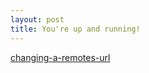 ```yaml
---
layout: post
title: You're up and running!
---
```


[changing-a-remotes-url](https://help.github.com/en/github/using-git/changing-a-remotes-url)
